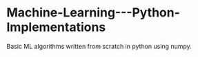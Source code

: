 # Machine-Learning---Python-Implementations
Basic ML algorithms written from scratch in python using numpy.
